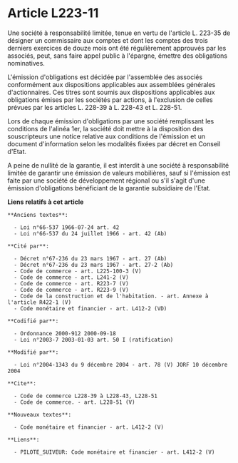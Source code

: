 # Article L223-11

Une société à responsabilité limitée, tenue en vertu de l'article L. 223-35 de désigner un commissaire aux comptes et dont
les comptes des trois derniers exercices de douze mois ont été régulièrement approuvés par les associés, peut, sans faire
appel public à l'épargne, émettre des obligations nominatives.

L'émission d'obligations est décidée par l'assemblée des associés conformément aux dispositions applicables aux assemblées
générales d'actionnaires. Ces titres sont soumis aux dispositions applicables aux obligations émises par les sociétés par
actions, à l'exclusion de celles prévues par les articles L. 228-39 à L. 228-43 et L. 228-51.

Lors de chaque émission d'obligations par une société remplissant les conditions de l'alinéa 1er, la société doit mettre à la
disposition des souscripteurs une notice relative aux conditions de l'émission et un document d'information selon les
modalités fixées par décret en Conseil d'Etat.

A peine de nullité de la garantie, il est interdit à une société à responsabilité limitée de garantir une émission de valeurs
mobilières, sauf si l'émission est faite par une société de développement régional ou s'il s'agit d'une émission
d'obligations bénéficiant de la garantie subsidiaire de l'Etat.

**Liens relatifs à cet article**

	**Anciens textes**:

	  - Loi n°66-537 1966-07-24 art. 42
	  - Loi n°66-537 du 24 juillet 1966 - art. 42 (Ab)

	**Cité par**:

	  - Décret n°67-236 du 23 mars 1967 - art. 27 (Ab)
	  - Décret n°67-236 du 23 mars 1967 - art. 27-2 (Ab)
	  - Code de commerce - art. L225-100-3 (V)
	  - Code de commerce - art. L241-2 (V)
	  - Code de commerce - art. R223-7 (V)
	  - Code de commerce - art. R223-9 (V)
	  - Code de la construction et de l'habitation. - art. Annexe à l'article R422-1 (V)
	  - Code monétaire et financier - art. L412-2 (VD)

	**Codifié par**:

	  - Ordonnance 2000-912 2000-09-18
	  - Loi n°2003-7 2003-01-03 art. 50 I (ratification)

	**Modifié par**:

	  - Loi n°2004-1343 du 9 décembre 2004 - art. 78 (V) JORF 10 décembre 2004

	**Cite**:

	  - Code de commerce L228-39 à L228-43, L228-51
	  - Code de commerce. - art. L228-51 (V)

	**Nouveaux textes**:

	  - Code monétaire et financier - art. L412-2 (V)

	**Liens**:

	  - PILOTE_SUIVEUR: Code monétaire et financier - art. L412-2 (V)
